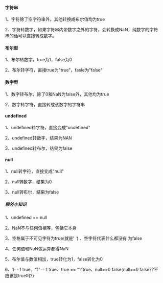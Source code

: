 #### 字符串

1、字符除了空字符串外，其他转换成布尔值均为true

2、字符转数字，如果字符串内带数字之外的字符，会转换成NaN，纯数字的字符串的话可以直接转成数字。

#### 布尔型

1、布尔转数字，true为1，false为0

2、布尔转字符，直接true为"true"，fasle为"false"

#### 数字型

1、数字转布尔，除了0和NaN为false外，其他均为true

2、数字转字符，直接转成该数字的字符串

#### undefined

1、undefined转字符，直接变成"undefined"

2、undefined转数字，结果为NAN

3、undefined转布尔，结果为false

#### null

1、null转字符，直接变成"null"

2、null转数字，结果为0

3、null转布尔，结果为false

##### 额外小知识

1、undefined == null

2、NaN不与任何值相等，包括它本身

3、空格属于不可见字符为true(就是' ') 、空字符代表什么都没有 为false

4、任何值和NaN做运算都得NaN

5、布尔值与数值相加，true转化为1，false转化为0

6、1==1 true、“1”==1 true、true == “1”true、null==0 false(null==0 false??不应该是true吗?)